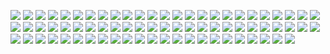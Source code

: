 ![](svg/1.svg)
![](svg/2.svg)
![](svg/3.svg)
![](svg/4.svg)
![](svg/5.svg)
![](svg/6.svg)
![](svg/7.svg)
![](svg/8.svg)
![](svg/9.svg)
![](svg/10.svg)
![](svg/11.svg)
![](svg/12.svg)
![](svg/13.svg)
![](svg/14.svg)
![](svg/15.svg)
![](svg/16.svg)
![](svg/17.svg)
![](svg/18.svg)
![](svg/19.svg)
![](svg/20.svg)
![](svg/21.svg)
![](svg/22.svg)
![](svg/23.svg)
![](svg/24.svg)
![](svg/25.svg)
![](svg/26.svg)
![](svg/27.svg)
![](svg/28.svg)
![](svg/29.svg)
![](svg/30.svg)
![](svg/31.svg)
![](svg/22.svg)
![](svg/23.svg)
![](svg/24.svg)
![](svg/25.svg)
![](svg/26.svg)
![](svg/27.svg)
![](svg/28.svg)
![](svg/29.svg)
![](svg/30.svg)
![](svg/31.svg)
![](svg/32.svg)
![](svg/33.svg)
![](svg/34.svg)
![](svg/35.svg)
![](svg/36.svg)
![](svg/37.svg)
![](svg/38.svg)
![](svg/39.svg)
![](svg/40.svg)
![](svg/41.svg)
![](svg/32.svg)
![](svg/33.svg)
![](svg/34.svg)
![](svg/35.svg)
![](svg/36.svg)
![](svg/37.svg)
![](svg/38.svg)
![](svg/39.svg)
![](svg/40.svg)
![](svg/41.svg)
![](svg/42.svg)
![](svg/43.svg)
![](svg/44.svg)
![](svg/45.svg)
![](svg/46.svg)
![](svg/47.svg)
![](svg/48.svg)
![](svg/49.svg)
![](svg/50.svg)
![](svg/51.svg)
![](svg/52.svg)
![](svg/53.svg)
